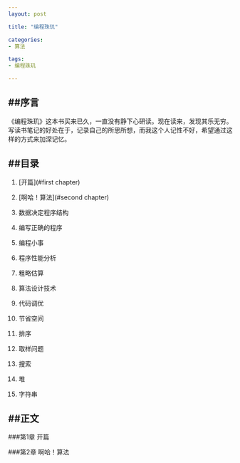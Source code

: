```yaml
---
layout: post

title: "编程珠玑"

categories:
- 算法

tags:
- 编程珠玑

---
```


##序言
---
《编程珠玑》这本书买来已久，一直没有静下心研读。现在读来，发现其乐无穷。写读书笔记的好处在于，记录自己的所思所想，而我这个人记性不好，希望通过这样的方式来加深记忆。

##目录
---
1. [开篇](#first chapter)

2. [啊哈！算法](#second chapter)
3. 数据决定程序结构
4. 编写正确的程序
5. 编程小事
6. 程序性能分析
7. 粗略估算
8. 算法设计技术
9. 代码调优
10. 节省空间
11. 排序
12. 取样问题
13. 搜索
14. 堆
15. 字符串

##正文
---
<a id="first chapter" name="first chapter"></a>
###第1章 开篇

<a id="second chapter" name="second chapter"></a>
###第2章 啊哈！算法
